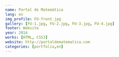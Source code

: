 ```yaml
---
name: Portal de Matemática
lang: en
img_profile: FU-front.jpg
gallery: [FU-1.jpg, FU-2.jpg, FU-3.jpg, FU-4.jpg]
footer: Website
year: 2014
works: [HTML, CSS3]
website: http://portaldematematica.com
categories: [portfolio,en]
---
```

